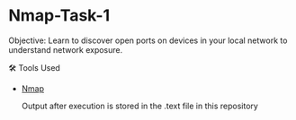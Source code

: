 # Nmap-Task-1

Objective: Learn to discover open ports on devices in your local network to understand
network exposure.

🛠 Tools Used
- [Nmap](https://nmap.org/)

  Output after execution is stored in the .text file in this repository

